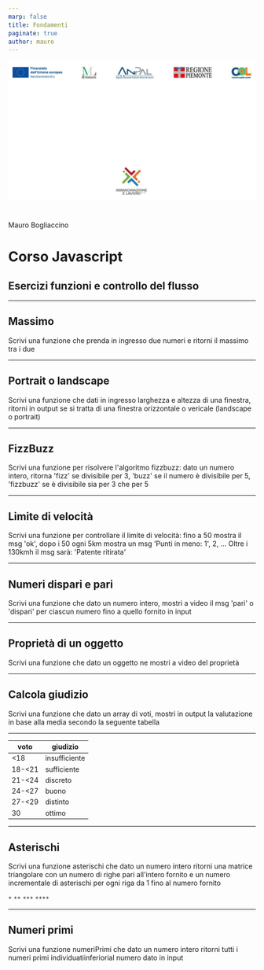 ```yaml
---
marp: false
title: Fondamenti
paginate: true
author: mauro
---
```


![bg](./background-IL.jpg)

#

Mauro Bogliaccino

# Corso Javascript

## Esercizi funzioni e controllo del flusso

---

## Massimo

Scrivi una funzione che prenda in ingresso due numeri e ritorni il massimo tra i due

---

## Portrait o landscape

Scrivi una funzione che dati in ingresso larghezza e altezza di una finestra, ritorni in output se si tratta di una finestra orizzontale o vericale (landscape o portrait) 

---

## FizzBuzz

Scrivi una funzione per risolvere l'algoritmo fizzbuzz: dato un numero intero, ritorna 'fizz' se divisibile per 3, 'buzz' se il numero è divisibile per 5, 'fizzbuzz' se è divisibile sia per 3 che per 5

---

## Limite di velocità

Scrivi una funzione per controllare il limite di velocità: fino a 50 mostra il msg 'ok', dopo i 50 ogni 5km mostra un msg 'Punti in meno: 1', 2, ... Oltre i 130kmh il msg sarà: 'Patente ritirata'

---

## Numeri dispari e pari

Scrivi una funzione che dato un numero intero, mostri a video il msg 'pari' o 'dispari' per ciascun numero fino a quello fornito in input

---

## Proprietà di un oggetto

Scrivi una funzione che dato un oggetto ne mostri a video del proprietà

---

## Calcola giudizio

Scrivi una funzione che dato un array di voti, mostri in output  la valutazione in base alla media secondo la seguente tabella

---

voto|giudizio
---|---
<18|insufficiente
18-<21|sufficiente
21-<24|discreto
24-<27|buono
27-<29|distinto
30|ottimo

---

## Asterischi

Scrivi una funzione asterischi che dato un numero intero ritorni una matrice triangolare con un numero di righe pari all'intero fornito e un numero incrementale di asterischi per ogni riga da 1 fino al numero fornito

`*`
`**`
`***`
`****`

---

## Numeri primi

Scrivi una funzione numeriPrimi che dato un numero intero ritorni tutti i numeri primi individuatiinferiorial numero dato in input
